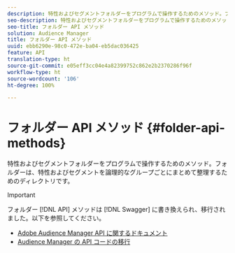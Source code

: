 ```yaml
---
description: 特性およびセグメントフォルダーをプログラムで操作するためのメソッド。フォルダーは、特性およびセグメントを論理的なグループごとにまとめて整理するためのディレクトリです。
seo-description: 特性およびセグメントフォルダーをプログラムで操作するためのメソッド。フォルダーは、特性およびセグメントを論理的なグループごとにまとめて整理するためのディレクトリです。
seo-title: フォルダー API メソッド
solution: Audience Manager
title: フォルダー API メソッド
uuid: ebb6290e-98c0-472e-ba04-eb5dac036425
feature: API
translation-type: ht
source-git-commit: e05eff3cc04e4a82399752c862e2b2370286f96f
workflow-type: ht
source-wordcount: '106'
ht-degree: 100%

---
```



# フォルダー API メソッド {#folder-api-methods}

特性およびセグメントフォルダーをプログラムで操作するためのメソッド。フォルダーは、特性およびセグメントを論理的なグループごとにまとめて整理するためのディレクトリです。

<!-- api-folders.xml -->

>[!IMPORTANT]
>
>フォルダー [!DNL API] メソッドは [!DNL Swagger] に書き換えられ、移行されました。以下を参照してください。
>* [Adobe Audience Manager API に関するドキュメント](https://bank.demdex.com/portal/swagger/index.html)
>* [Audience Manager の API コードの移行](../../api/api-swagger-migration.md)